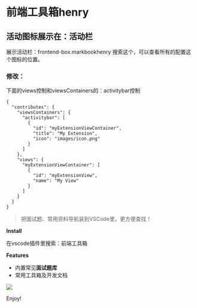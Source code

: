 <!--
 * @Author: ningyongheng ningyongheng@jeejio.com
 * @Date: 2024-07-26 10:23:44
 * @LastEditors: ningyongheng ningyongheng@jeejio.com
 * @LastEditTime: 2024-07-26 19:56:27
 * @FilePath: /vscode-plugin-fe-webview/README.md
 * @Description: 这是默认设置,请设置`customMade`, 打开koroFileHeader查看配置 进行设置: https://github.com/OBKoro1/koro1FileHeader/wiki/%E9%85%8D%E7%BD%AE
-->

# 前端工具箱henry

## 活动图标展示在：活动栏
展示活动栏：frontend-box.markbookhenry
搜索这个，可以查看所有的配置这个图标的位置。


### 修改：
下面的views控制和viewsContainers的：activitybar控制
~~~
{
  "contributes": {
    "viewsContainers": {
      "activitybar": [
        {
          "id": "myExtensionViewContainer",
          "title": "My Extension",
          "icon": "images/icon.png"
        }
      ]
    },
    "views": {
      "myExtensionViewContainer": [
        {
          "id": "myExtensionView",
          "name": "My View"
        }
      ]
    }
  }
}

~~~

> 把面试题、常用资料导航装到VSCode里，更方便查找！

**Install**

在vscode插件里搜索：前端工具箱

**Features**

- 内置常见**面试题库**
- 常用工具箱及开发文档

![](https://poetries1.gitee.io/img-repo/2020/12/screenshot.png)

Enjoy!